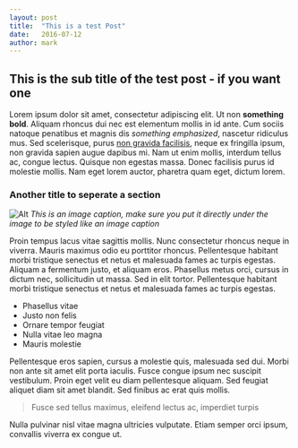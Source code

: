 ```yaml
---
layout: post
title:  "This is a test Post"
date:   2016-07-12
author: mark
---
```


## This is the sub title of the test post - if you want one

 

Lorem ipsum dolor sit amet, consectetur adipiscing elit. Ut non **something bold**. Aliquam rhoncus dui nec est elementum mollis in id ante. Cum sociis natoque penatibus et magnis dis *something emphasized*, nascetur ridiculus mus. Sed scelerisque, purus [non gravida facilisis](http://google.com), neque ex fringilla ipsum, non gravida sapien augue dapibus mi. Nam ut enim mollis, interdum tellus ac, congue lectus. Quisque non egestas massa. Donec facilisis purus id molestie mollis. Nam eget lorem auctor, pharetra quam eget, dictum lorem.

 

### Another title to seperate a section


![Alt](http://placekitten.com/1920/1080)
*This is an image caption, make sure you put it directly under the image to be styled like an image caption*
 

Proin tempus lacus vitae sagittis mollis. Nunc consectetur rhoncus neque in viverra. Mauris maximus odio eu porttitor rhoncus. Pellentesque habitant morbi tristique senectus et netus et malesuada fames ac turpis egestas. Aliquam a fermentum justo, et aliquam eros. Phasellus metus orci, cursus in dictum nec, sollicitudin ut massa. Sed in elit tortor. Pellentesque habitant morbi tristique senectus et netus et malesuada fames ac turpis egestas.

* Phasellus vitae 
* Justo non felis 
* Ornare tempor feugiat
* Nulla vitae leo magna 
* Mauris molestie

Pellentesque eros sapien, cursus a molestie quis, malesuada sed dui. Morbi non ante sit amet elit porta iaculis. Fusce congue ipsum nec suscipit vestibulum. Proin eget velit eu diam pellentesque aliquam. Sed feugiat aliquet diam sit amet blandit. Sed finibus ac erat quis mollis.



> Fusce sed tellus maximus, eleifend lectus ac, imperdiet turpis

 

Nulla pulvinar nisl vitae magna ultricies vulputate. Etiam semper orci ipsum, convallis viverra ex congue ut.